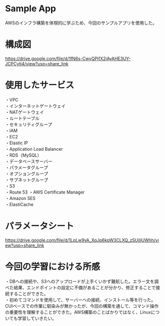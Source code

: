 # Sample App
AWSのインフラ構築を体現的に学ぶため、今回のサンプルアプリを使用した。
# 構成図
https://drive.google.com/file/d/1fN6s-CwyQPjfX2jAyAHE3UY-JCPCyti4/view?usp=share_link
# 使用したサービス
・VPC  
・インターネットゲートウェイ  
・NATゲートウェイ  
・ルートテーブル  
・セキュリティグループ  
・IAM  
・EC2  
・Elastic IP  
・Application Load Balancer  
・RDS（MySQL）  
・データベースサーバー  
・パラメータグループ  
・オプショングループ  
・サブネットグループ  
・S3  
・Route 53
・AWS Certificate Manager  
・Amazon SES  
・ElastiCache  
# パラメータシート
https://drive.google.com/file/d/1LpLw9yA_XqJp6kpW3CLXQ_zSUjIjUWhh/view?usp=share_link
# 今回の学習における所感
・DBへの接続や、S3へのアップロードが上手くいかず難航した。エラー文を調べた結果、エンドポイントの設定に不備があることが分かり、修正することで接続することができた。  
・初めてコマンドを使用して、サーバーへの接続、インストール等を行った。CUIベースでの作業に馴染みが無かったが、今回の構築を通して、コマンド操作の重要性を理解することができた。AWS構築のことばかりではなく、Linuxについても学習していきたい。  

